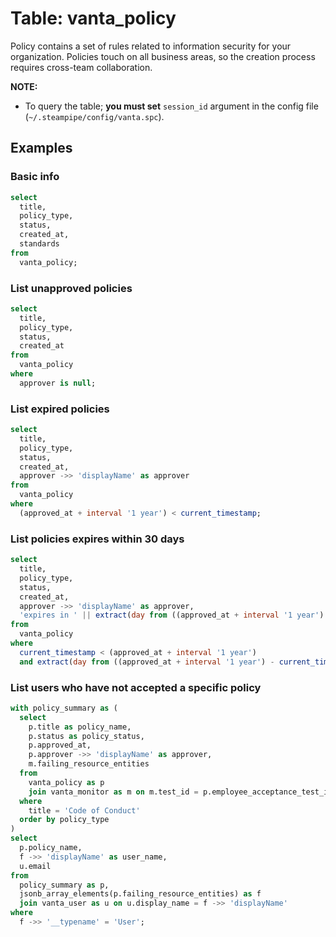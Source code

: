 # Table: vanta_policy

Policy contains a set of rules related to information security for your organization. Policies touch on all business areas, so the creation process requires cross-team collaboration.

**NOTE:**

- To query the table; **you must set** `session_id` argument in the config file (`~/.steampipe/config/vanta.spc`).

## Examples

### Basic info

```sql
select
  title,
  policy_type,
  status,
  created_at,
  standards
from
  vanta_policy;
```

### List unapproved policies

```sql
select
  title,
  policy_type,
  status,
  created_at
from
  vanta_policy
where
  approver is null;
```

### List expired policies

```sql
select
  title,
  policy_type,
  status,
  created_at,
  approver ->> 'displayName' as approver
from
  vanta_policy
where
  (approved_at + interval '1 year') < current_timestamp;
```

### List policies expires within 30 days

```sql
select
  title,
  policy_type,
  status,
  created_at,
  approver ->> 'displayName' as approver,
  'expires in ' || extract(day from ((approved_at + interval '1 year') - current_timestamp)) || ' day(s)' as status
from
  vanta_policy
where
  current_timestamp < (approved_at + interval '1 year')
  and extract(day from ((approved_at + interval '1 year') - current_timestamp)) <= '30';
```

### List users who have not accepted a specific policy

```sql
with policy_summary as (
  select
    p.title as policy_name,
    p.status as policy_status,
    p.approved_at,
    p.approver ->> 'displayName' as approver,
    m.failing_resource_entities
  from
    vanta_policy as p
    join vanta_monitor as m on m.test_id = p.employee_acceptance_test_id
  where
    title = 'Code of Conduct'
  order by policy_type
)
select
  p.policy_name,
  f ->> 'displayName' as user_name,
  u.email
from
  policy_summary as p,
  jsonb_array_elements(p.failing_resource_entities) as f
  join vanta_user as u on u.display_name = f ->> 'displayName'
where
  f ->> '__typename' = 'User';
```

